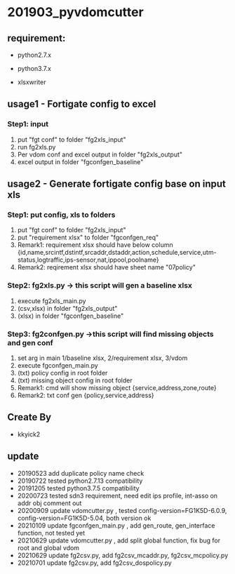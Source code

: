 # 201903_pyvdomcutter

## requirement:
- python2.7.x

- python3.7.x

- xlsxwriter

## usage1 - Fortigate config to excel
### Step1: input
1. put "fgt conf" to folder "fg2xls_input"
2. run fg2xls.py
3. Per vdom conf and excel output in folder "fg2xls_output"
4. excel output in folder "fgconfgen_baseline"

## usage2 - Generate fortigate config base on input xls
### Step1: put config, xls to folders
1. put "fgt conf" to folder "fg2xls_input"
2. put "requirement xlsx" to folder "fgconfgen_req"
3. Remark1: requirement xlsx should have below column
{id,name,srcintf,dstintf,srcaddr,dstaddr,action,schedule,service,utm-status,logtraffic,ips-sensor,nat,ippool,poolname}
4. Remark2: reqirement xlsx should have sheet name "07policy"

### Step2: fg2xls.py -> this script will gen a baseline xlsx
1. execute fg2xls_main.py
2. (csv,xlsx)  in folder "fg2xls_output"
3. (xlsx) in folder "fgconfgen_baseline"

### Step3: fg2confgen.py ->this script will find missing objects and gen conf
1. set arg in main 1/baseline xlsx, 2/requirement xlsx, 3/vdom
2. execute fgconfgen_main.py
3. (txt) policy config in root folder
4. (txt) missing object config in root folder
5. Remark1: cmd will show missing object {service,address,zone,route}
6. Remark2: txt conf gen {policy,service,address}

## Create By
- kkyick2


## update
- 20190523 add duplicate policy name check
- 20190722 tested python2.7.13 compatibility
- 20191205 tested python3.7.5 compatibility
- 20200723 tested sdn3 requirement, need edit ips profile, int-asso on addr obj comment out
- 20200909 update vdomcutter.py , tested config-version=FG1K5D-6.0.9, config-version=FG1K5D-5.04, both version ok
- 20210109 update fgconfgen_main.py , add gen_route, gen_interface function, not tested yet 
- 20210629 update vdomcutter.py , add split global function, fix bug for root and global vdom
- 20210629 update fg2csv.py, add fg2csv_mcaddr.py, fg2csv_mcpolicy.py
- 20210701 update fg2csv.py, add fg2csv_dospolicy.py

